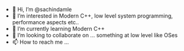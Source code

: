 - 👋 Hi, I’m @sachindamle
- 👀 I’m interested in Modern C++, low level system programming, performance aspects etc..
- 🌱 I’m currently learning Modern C++
- 💞️ I’m looking to collaborate on ... something at low level like OSes
- 📫 How to reach me ...

<!---
sachindamle/sachindamle is a ✨ special ✨ repository because its `README.md` (this file) appears on your GitHub profile.
You can click the Preview link to take a look at your changes.
--->
